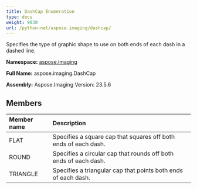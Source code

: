 ```yaml
---
title: DashCap Enumeration
type: docs
weight: 9030
url: /python-net/aspose.imaging/dashcap/
---
```


Specifies the type of graphic shape to use on both ends of each dash in a dashed line.

**Namespace:** [aspose.imaging](/imaging/python-net/aspose.imaging/)

**Full Name:** aspose.imaging.DashCap

**Assembly:**  Aspose.Imaging Version: 23.5.6

## **Members**
|**Member name**|**Description**|
| :- | :- |
|FLAT|Specifies a square cap that squares off both ends of each dash.|
|ROUND|Specifies a circular cap that rounds off both ends of each dash.|
|TRIANGLE|Specifies a triangular cap that points both ends of each dash.|
